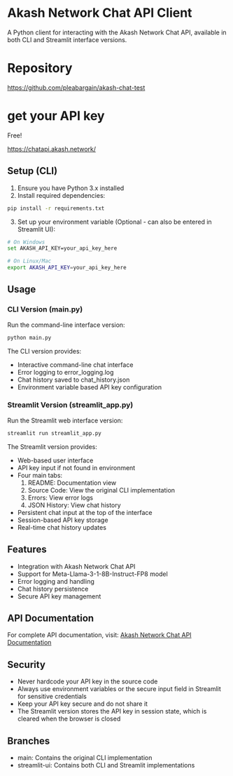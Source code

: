 # Akash Network Chat API Client

A Python client for interacting with the Akash Network Chat API, available in both CLI and Streamlit interface versions.

# Repository
https://github.com/pleabargain/akash-chat-test


# get your API key

Free!

https://chatapi.akash.network/


## Setup (CLI)

1. Ensure you have Python 3.x installed
2. Install required dependencies:
```bash
pip install -r requirements.txt
```

3. Set up your environment variable (Optional - can also be entered in Streamlit UI):
```bash
# On Windows
set AKASH_API_KEY=your_api_key_here

# On Linux/Mac
export AKASH_API_KEY=your_api_key_here
```

## Usage

### CLI Version (main.py)
Run the command-line interface version:
```bash
python main.py
```

The CLI version provides:
- Interactive command-line chat interface
- Error logging to error_logging.log
- Chat history saved to chat_history.json
- Environment variable based API key configuration

### Streamlit Version (streamlit_app.py)
Run the Streamlit web interface version:
```bash
streamlit run streamlit_app.py
```

The Streamlit version provides:
- Web-based user interface
- API key input if not found in environment
- Four main tabs:
  1. README: Documentation view
  2. Source Code: View the original CLI implementation
  3. Errors: View error logs
  4. JSON History: View chat history
- Persistent chat input at the top of the interface
- Session-based API key storage
- Real-time chat history updates

## Features

- Integration with Akash Network Chat API
- Support for Meta-Llama-3-1-8B-Instruct-FP8 model
- Error logging and handling
- Chat history persistence
- Secure API key management

## API Documentation

For complete API documentation, visit:
[Akash Network Chat API Documentation](https://chatapi.akash.network/)

## Security

- Never hardcode your API key in the source code
- Always use environment variables or the secure input field in Streamlit for sensitive credentials
- Keep your API key secure and do not share it
- The Streamlit version stores the API key in session state, which is cleared when the browser is closed

## Branches

- main: Contains the original CLI implementation
- streamlit-ui: Contains both CLI and Streamlit implementations
